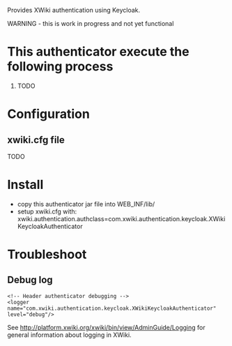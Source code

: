 Provides XWiki authentication using Keycloak.

WARNING - this is work in progress and not yet functional

# This authenticator execute the following process

 1. TODO

# Configuration

## xwiki.cfg file

TODO

# Install

* copy this authenticator jar file into WEB_INF/lib/
* setup xwiki.cfg with: xwiki.authentication.authclass=com.xwiki.authentication.keycloak.XWikiKeycloakAuthenticator

# Troubleshoot

## Debug log

    <!-- Header authenticator debugging -->
    <logger name="com.xwiki.authentication.keycloak.XWikiKeycloakAuthenticator" level="debug"/>

See http://platform.xwiki.org/xwiki/bin/view/AdminGuide/Logging for general information about logging in XWiki.
